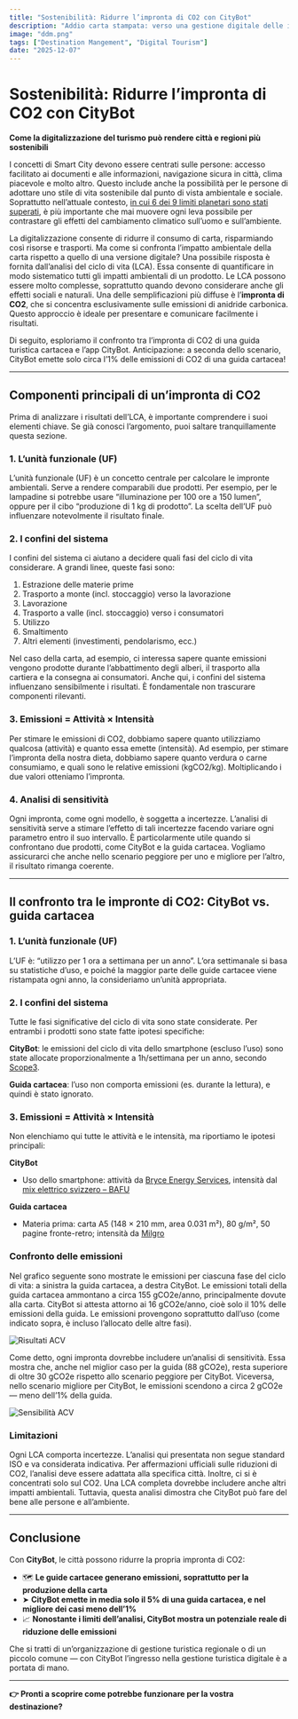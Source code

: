 ```yaml
---
title: "Sostenibilità: Ridurre l’impronta di CO2 con CityBot"
description: "Addio carta stampata: verso una gestione digitale delle informazioni sulla città. ⏱️ Tempo di lettura: 5 minuti"
image: "ddm.png"
tags: ["Destination Mangement", "Digital Tourism"]
date: "2025-12-07"
---
```


# Sostenibilità: Ridurre l’impronta di CO2 con CityBot  
**Come la digitalizzazione del turismo può rendere città e regioni più sostenibili**

I concetti di Smart City devono essere centrati sulle persone: accesso facilitato ai documenti e alle informazioni, navigazione sicura in città, clima piacevole e molto altro. Questo include anche la possibilità per le persone di adottare uno stile di vita sostenibile dal punto di vista ambientale e sociale. Soprattutto nell’attuale contesto, [in cui 6 dei 9 limiti planetari sono stati superati](https://www.stockholmresilience.org/research/planetary-boundaries.html), è più importante che mai muovere ogni leva possibile per contrastare gli effetti del cambiamento climatico sull’uomo e sull’ambiente.

La digitalizzazione consente di ridurre il consumo di carta, risparmiando così risorse e trasporti. Ma come si confronta l’impatto ambientale della carta rispetto a quello di una versione digitale? Una possibile risposta è fornita dall’analisi del ciclo di vita (LCA). Essa consente di quantificare in modo sistematico tutti gli impatti ambientali di un prodotto. Le LCA possono essere molto complesse, soprattutto quando devono considerare anche gli effetti sociali e naturali. Una delle semplificazioni più diffuse è l’**impronta di CO2**, che si concentra esclusivamente sulle emissioni di anidride carbonica. Questo approccio è ideale per presentare e comunicare facilmente i risultati.

Di seguito, esploriamo il confronto tra l’impronta di CO2 di una guida turistica cartacea e l’app CityBot. Anticipazione: a seconda dello scenario, CityBot emette solo circa l’1% delle emissioni di CO2 di una guida cartacea!

---

## Componenti principali di un’impronta di CO2

Prima di analizzare i risultati dell’LCA, è importante comprendere i suoi elementi chiave. Se già conosci l’argomento, puoi saltare tranquillamente questa sezione.

### 1. L’unità funzionale (UF)  
L’unità funzionale (UF) è un concetto centrale per calcolare le impronte ambientali. Serve a rendere comparabili due prodotti. Per esempio, per le lampadine si potrebbe usare “illuminazione per 100 ore a 150 lumen”, oppure per il cibo “produzione di 1 kg di prodotto”. La scelta dell’UF può influenzare notevolmente il risultato finale.

### 2. I confini del sistema  
I confini del sistema ci aiutano a decidere quali fasi del ciclo di vita considerare. A grandi linee, queste fasi sono:

1. Estrazione delle materie prime  
2. Trasporto a monte (incl. stoccaggio) verso la lavorazione  
3. Lavorazione  
4. Trasporto a valle (incl. stoccaggio) verso i consumatori  
5. Utilizzo  
6. Smaltimento  
7. Altri elementi (investimenti, pendolarismo, ecc.)

Nel caso della carta, ad esempio, ci interessa sapere quante emissioni vengono prodotte durante l’abbattimento degli alberi, il trasporto alla cartiera e la consegna ai consumatori. Anche qui, i confini del sistema influenzano sensibilmente i risultati. È fondamentale non trascurare componenti rilevanti.

### 3. Emissioni = Attività × Intensità  
Per stimare le emissioni di CO2, dobbiamo sapere quanto utilizziamo qualcosa (attività) e quanto essa emette (intensità). Ad esempio, per stimare l’impronta della nostra dieta, dobbiamo sapere quanto verdura o carne consumiamo, e quali sono le relative emissioni (kgCO2/kg). Moltiplicando i due valori otteniamo l’impronta.

### 4. Analisi di sensitività  
Ogni impronta, come ogni modello, è soggetta a incertezze. L’analisi di sensitività serve a stimare l’effetto di tali incertezze facendo variare ogni parametro entro il suo intervallo. È particolarmente utile quando si confrontano due prodotti, come CityBot e la guida cartacea. Vogliamo assicurarci che anche nello scenario peggiore per uno e migliore per l’altro, il risultato rimanga coerente.

---

## Il confronto tra le impronte di CO2: CityBot vs. guida cartacea

### 1. L’unità funzionale (UF)  
L’UF è: “utilizzo per 1 ora a settimana per un anno”. L’ora settimanale si basa su statistiche d’uso, e poiché la maggior parte delle guide cartacee viene ristampata ogni anno, la consideriamo un’unità appropriata.

### 2. I confini del sistema  
Tutte le fasi significative del ciclo di vita sono state considerate. Per entrambi i prodotti sono state fatte ipotesi specifiche:

**CityBot**: le emissioni del ciclo di vita dello smartphone (escluso l’uso) sono state allocate proporzionalmente a 1h/settimana per un anno, secondo [Scope3](https://methodology.scope3.com/consumer_devices).

**Guida cartacea**: l’uso non comporta emissioni (es. durante la lettura), e quindi è stato ignorato.

### 3. Emissioni = Attività × Intensità  
Non elenchiamo qui tutte le attività e le intensità, ma riportiamo le ipotesi principali:

**CityBot**  
- Uso dello smartphone: attività da [Bryce Energy Services](https://www.bryceenergyservices.com/2024/10/03/the-total-energy-consumption-of-a-mobile-phone/), intensità dal [mix elettrico svizzero – BAFU](https://www.bafu.admin.ch/bafu/de/home/themen/klima/fragen-antworten.html#:~:text=Die%20Kennzahlen%20f%C3%BCr%20die%20verschiedenen,Strommix%3A%2015.7%20g%20CO2eq%2FkWh)

**Guida cartacea**  
- Materia prima: carta A5 (148 × 210 mm, area 0.031 m²), 80 g/m², 50 pagine fronte-retro; intensità da [Milgro](https://www.milgro.eu/en/blog/co2-impact-of-paper-use-three-strategies-to-reduce-it)

### Confronto delle emissioni

Nel grafico seguente sono mostrate le emissioni per ciascuna fase del ciclo di vita: a sinistra la guida cartacea, a destra CityBot. Le emissioni totali della guida cartacea ammontano a circa 155 gCO2e/anno, principalmente dovute alla carta. CityBot si attesta attorno ai 16 gCO2e/anno, cioè solo il 10% delle emissioni della guida. Le emissioni provengono soprattutto dall’uso (come indicato sopra, è incluso l’allocato delle altre fasi).

![Risultati ACV](/img/lca_result_main.png)

Come detto, ogni impronta dovrebbe includere un’analisi di sensitività. Essa mostra che, anche nel miglior caso per la guida (88 gCO2e), resta superiore di oltre 30 gCO2e rispetto allo scenario peggiore per CityBot. Viceversa, nello scenario migliore per CityBot, le emissioni scendono a circa 2 gCO2e — meno dell’1% della guida.

![Sensibilità ACV](/img/lca_result_sensitivity.png)

### Limitazioni

Ogni LCA comporta incertezze. L’analisi qui presentata non segue standard ISO e va considerata indicativa. Per affermazioni ufficiali sulle riduzioni di CO2, l’analisi deve essere adattata alla specifica città. Inoltre, ci si è concentrati solo sul CO2. Una LCA completa dovrebbe includere anche altri impatti ambientali. Tuttavia, questa analisi dimostra che CityBot può fare del bene alle persone e all’ambiente.

---

## Conclusione

Con **CityBot**, le città possono ridurre la propria impronta di CO2:

- 🗺️ **Le guide cartacee generano emissioni, soprattutto per la produzione della carta**  
- ➤ **CityBot emette in media solo il 5% di una guida cartacea, e nel migliore dei casi meno dell’1%**  
- 📈 **Nonostante i limiti dell’analisi, CityBot mostra un potenziale reale di riduzione delle emissioni**  

Che si tratti di un’organizzazione di gestione turistica regionale o di un piccolo comune — con CityBot l’ingresso nella gestione turistica digitale è a portata di mano.

---

**👉 Pronti a scoprire come potrebbe funzionare per la vostra destinazione?**